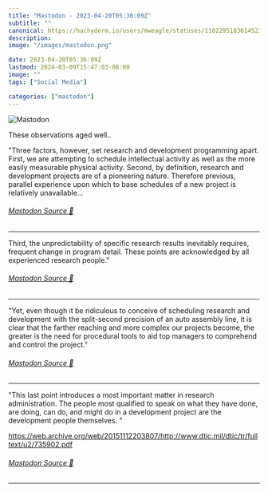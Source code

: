 ```yaml
---
title: "Mastodon - 2023-04-20T05:36:09Z"
subtitle: ""
canonical: https://hachyderm.io/users/mweagle/statuses/110229518361452312
description:
image: "/images/mastodon.png"

date: 2023-04-20T05:36:09Z
lastmod: 2024-03-09T15:47:03-08:00
image: ""
tags: ["Social Media"]

categories: ["mastodon"]
---
```

![Mastodon](/images/mastodon.png)

<p>These observations aged well..</p><p>&quot;Three factors, however, set research and development programming apart. First, we are attempting to schedule intellectual activity as well as the more easily measurable physical activity. Second, by definition, research and development projects are of a pioneering nature. Therefore previous, parallel experience upon which to base schedules of a new project is relatively unavailable...</p>


###### [Mastodon Source 🐘](https://hachyderm.io/@mweagle/110229518361452312)

___

<p>Third, the unpredictability of specific research results inevitably requires, frequent change in program detail. These points are acknowledged by all experienced research people.&quot;</p>


###### [Mastodon Source 🐘](https://hachyderm.io/@mweagle/110229520644269659)

___

<p>&quot;Yet, even though it be ridiculous to conceive of scheduling research and development with the split-second precision of an auto assembly line, it is clear that the farther reaching and more complex our projects become, the greater is the need for procedural tools to aid top managers to comprehend and control the project.&quot;</p>


###### [Mastodon Source 🐘](https://hachyderm.io/@mweagle/110229522321145315)

___

<p>&quot;This last point introduces a most important matter in research administration. The people most qualified to speak on what they have done, are doing, can do, and might do in a development project are the development people themselves. &quot;</p><p><a href="https://web.archive.org/web/20151112203807/http://www.dtic.mil/dtic/tr/fulltext/u2/735902.pdf" target="_blank" rel="nofollow noopener noreferrer" translate="no"><span class="invisible">https://</span><span class="ellipsis">web.archive.org/web/2015111220</span><span class="invisible">3807/http://www.dtic.mil/dtic/tr/fulltext/u2/735902.pdf</span></a></p>


###### [Mastodon Source 🐘](https://hachyderm.io/@mweagle/110229528113314146)

___
